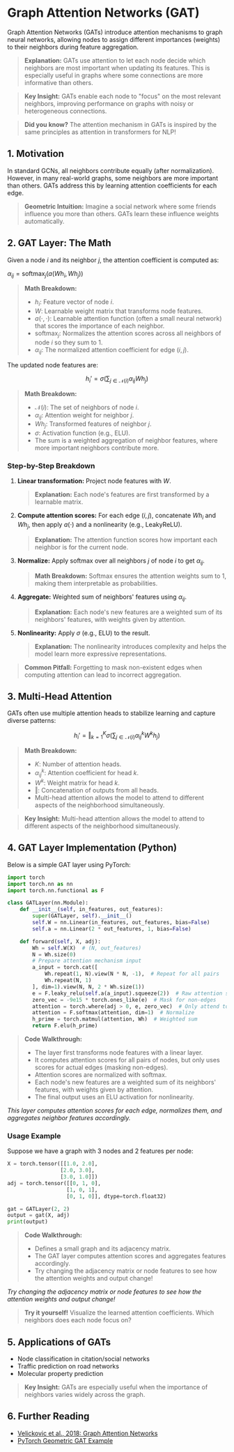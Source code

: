 # Graph Attention Networks (GAT)

Graph Attention Networks (GATs) introduce attention mechanisms to graph neural networks, allowing nodes to assign different importances (weights) to their neighbors during feature aggregation.

> **Explanation:**
> GATs use attention to let each node decide which neighbors are most important when updating its features. This is especially useful in graphs where some connections are more informative than others.

> **Key Insight:** GATs enable each node to "focus" on the most relevant neighbors, improving performance on graphs with noisy or heterogeneous connections.

> **Did you know?** The attention mechanism in GATs is inspired by the same principles as attention in transformers for NLP!

## 1. Motivation

In standard GCNs, all neighbors contribute equally (after normalization). However, in many real-world graphs, some neighbors are more important than others. GATs address this by learning attention coefficients for each edge.

> **Geometric Intuition:** Imagine a social network where some friends influence you more than others. GATs learn these influence weights automatically.

## 2. GAT Layer: The Math

Given a node $`i`$ and its neighbor $`j`$, the attention coefficient is computed as:

$`
\alpha_{ij} = \mathrm{softmax}_j\left( a\left( W h_i, W h_j \right) \right)
`$

> **Math Breakdown:**
> - $`h_i`$: Feature vector of node $`i`$.
> - $`W`$: Learnable weight matrix that transforms node features.
> - $`a(\cdot, \cdot)`$: Learnable attention function (often a small neural network) that scores the importance of each neighbor.
> - $`\mathrm{softmax}_j`$: Normalizes the attention scores across all neighbors of node $`i`$ so they sum to 1.
> - $`\alpha_{ij}`$: The normalized attention coefficient for edge $(i, j)$.

The updated node features are:
```math
h_i' = \sigma\left( \sum_{j \in \mathcal{N}(i)} \alpha_{ij} W h_j \right)
```
> **Math Breakdown:**
> - $`\mathcal{N}(i)`$: The set of neighbors of node $`i`$.
> - $`\alpha_{ij}`$: Attention weight for neighbor $`j`$.
> - $`W h_j`$: Transformed features of neighbor $`j`$.
> - $`\sigma`$: Activation function (e.g., ELU).
> - The sum is a weighted aggregation of neighbor features, where more important neighbors contribute more.

### Step-by-Step Breakdown
1. **Linear transformation:** Project node features with $`W`$.
   > **Explanation:**
   > Each node's features are first transformed by a learnable matrix.
2. **Compute attention scores:** For each edge $`(i, j)`$, concatenate $`W h_i`$ and $`W h_j`$, then apply $`a(\cdot)`$ and a nonlinearity (e.g., LeakyReLU).
   > **Explanation:**
   > The attention function scores how important each neighbor is for the current node.
3. **Normalize:** Apply softmax over all neighbors $`j`$ of node $`i`$ to get $`\alpha_{ij}`$.
   > **Math Breakdown:**
   > Softmax ensures the attention weights sum to 1, making them interpretable as probabilities.
4. **Aggregate:** Weighted sum of neighbors' features using $`\alpha_{ij}`$.
   > **Explanation:**
   > Each node's new features are a weighted sum of its neighbors' features, with weights given by attention.
5. **Nonlinearity:** Apply $`\sigma`$ (e.g., ELU) to the result.
   > **Explanation:**
   > The nonlinearity introduces complexity and helps the model learn more expressive representations.

> **Common Pitfall:** Forgetting to mask non-existent edges when computing attention can lead to incorrect aggregation.

## 3. Multi-Head Attention

GATs often use multiple attention heads to stabilize learning and capture diverse patterns:
```math
h_i' = \Vert_{k=1}^K \sigma\left( \sum_{j \in \mathcal{N}(i)} \alpha_{ij}^k W^k h_j \right)
```
> **Math Breakdown:**
> - $`K`$: Number of attention heads.
> - $`\alpha_{ij}^k`$: Attention coefficient for head $`k`$.
> - $`W^k`$: Weight matrix for head $`k`$.
> - $`\Vert`$: Concatenation of outputs from all heads.
> - Multi-head attention allows the model to attend to different aspects of the neighborhood simultaneously.

> **Key Insight:** Multi-head attention allows the model to attend to different aspects of the neighborhood simultaneously.

## 4. GAT Layer Implementation (Python)

Below is a simple GAT layer using PyTorch:

```python
import torch
import torch.nn as nn
import torch.nn.functional as F

class GATLayer(nn.Module):
    def __init__(self, in_features, out_features):
        super(GATLayer, self).__init__()
        self.W = nn.Linear(in_features, out_features, bias=False)
        self.a = nn.Linear(2 * out_features, 1, bias=False)

    def forward(self, X, adj):
        Wh = self.W(X)  # (N, out_features)
        N = Wh.size(0)
        # Prepare attention mechanism input
        a_input = torch.cat([
            Wh.repeat(1, N).view(N * N, -1),  # Repeat for all pairs
            Wh.repeat(N, 1)
        ], dim=1).view(N, N, 2 * Wh.size(1))
        e = F.leaky_relu(self.a(a_input).squeeze(2))  # Raw attention scores
        zero_vec = -9e15 * torch.ones_like(e)  # Mask for non-edges
        attention = torch.where(adj > 0, e, zero_vec)  # Only attend to neighbors
        attention = F.softmax(attention, dim=1)  # Normalize
        h_prime = torch.matmul(attention, Wh)  # Weighted sum
        return F.elu(h_prime)
```
> **Code Walkthrough:**
> - The layer first transforms node features with a linear layer.
> - It computes attention scores for all pairs of nodes, but only uses scores for actual edges (masking non-edges).
> - Attention scores are normalized with softmax.
> - Each node's new features are a weighted sum of its neighbors' features, with weights given by attention.
> - The final output uses an ELU activation for nonlinearity.

*This layer computes attention scores for each edge, normalizes them, and aggregates neighbor features accordingly.*

### Usage Example
Suppose we have a graph with 3 nodes and 2 features per node:

```python
X = torch.tensor([[1.0, 2.0],
                 [2.0, 3.0],
                 [3.0, 1.0]])
adj = torch.tensor([[0, 1, 0],
                   [1, 0, 1],
                   [0, 1, 0]], dtype=torch.float32)

gat = GATLayer(2, 2)
output = gat(X, adj)
print(output)
```
> **Code Walkthrough:**
> - Defines a small graph and its adjacency matrix.
> - The GAT layer computes attention scores and aggregates features accordingly.
> - Try changing the adjacency matrix or node features to see how the attention weights and output change!

*Try changing the adjacency matrix or node features to see how the attention weights and output change!*

> **Try it yourself!** Visualize the learned attention coefficients. Which neighbors does each node focus on?

## 5. Applications of GATs
- Node classification in citation/social networks
- Traffic prediction on road networks
- Molecular property prediction

> **Key Insight:** GATs are especially useful when the importance of neighbors varies widely across the graph.

## 6. Further Reading
- [Velickovic et al., 2018: Graph Attention Networks](https://arxiv.org/abs/1710.10903)
- [PyTorch Geometric GAT Example](https://pytorch-geometric.readthedocs.io/en/latest/modules/nn.html#torch_geometric.nn.models.GAT) 